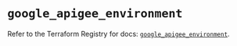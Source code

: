 # `google_apigee_environment`

Refer to the Terraform Registry for docs: [`google_apigee_environment`](https://registry.terraform.io/providers/hashicorp/google-beta/6.27.0/docs/resources/google_apigee_environment).
